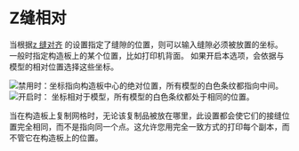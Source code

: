 Z缝相对
====
当根据[z 缝对齐](z_seam_type.md) 的设置指定了缝隙的位置，则可以输入缝隙必须被放置的坐标。一般时指定构造板上的某个位置，比如打印机背面。 如果开启本选项，会依据与模型的相对位置选择这些坐标。

<!--screenshot {
"image_path": "z_seam_relative_disabled.png",
"models": [
{
"script": "rod_holder.scad",
"transformation": ["translateX(-30)", "translateY(-20)"]
},
{
"script": "rod_holder.scad",
"transformation": ["translateX(30)", "translateY(-20)"]
},
{
"script": "rod_holder.scad",
"transformation": ["translateX(30)", "translateY(20)"]
},
{
"script": "rod_holder.scad",
"transformation": ["translateX(-30)", "translateY(20)"]
},
{
"script": "cylinder.scad",
"transformation": ["scale(0.25)"]
}
],
"camera_position": [0, 0, 250],
"settings": {
"z_seam_type": "back",
"z_seam_x": 500,
"z_seam_y": 500,
"z_seam_relative": false
},
"colours": 64
}-->
<!--screenshot {
"image_path": "z_seam_relative_enabled.png",
"models": [
{
"script": "rod_holder.scad",
"transformation": ["translateX(-30)", "translateY(-20)"]
},
{
"script": "rod_holder.scad",
"transformation": ["translateX(30)", "translateY(-20)"]
},
{
"script": "rod_holder.scad",
"transformation": ["translateX(30)", "translateY(20)"]
},
{
"script": "rod_holder.scad",
"transformation": ["translateX(-30)", "translateY(20)"]
},
{
"script": "cylinder.scad",
"transformation": ["scale(0.25)"]
}
],
"camera_position": [0, 0, 250],
"settings": {
"z_seam_type": "back",
"z_seam_x": 500,
"z_seam_y": 500,
"z_seam_relative": true
},
"colours": 64
}-->
![禁用时：坐标指向构造板中心的绝对位置，所有模型的白色条纹都指向中间。](../images/z_seam_relative_disabled.png)
![开启时： 坐标相对于模型，所有模型的白色条纹都处于相同的位置。](../images/z_seam_relative_enabled.png)

当在构造板上复制网格时，无论该复制品被放在哪里，此设置都会使它们的接缝位置完全相同，而不是指向同一个点。这允许您用完全一致方式的打印每个副本，而不管它在构造板上的位置。
